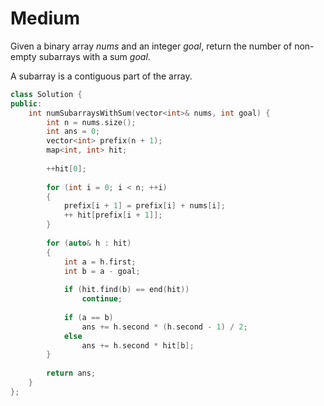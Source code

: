 # Medium

Given a binary array $nums$ and an integer $goal$, return the number of non-empty subarrays with a sum $goal$.

A subarray is a contiguous part of the array.

```cpp
class Solution {
public:
    int numSubarraysWithSum(vector<int>& nums, int goal) {
        int n = nums.size();
        int ans = 0;
        vector<int> prefix(n + 1);
        map<int, int> hit;
        
        ++hit[0];
        
        for (int i = 0; i < n; ++i)
        {
            prefix[i + 1] = prefix[i] + nums[i];
            ++ hit[prefix[i + 1]];
        }
        
        for (auto& h : hit)
        {
            int a = h.first;
            int b = a - goal;
            
            if (hit.find(b) == end(hit))
                continue;
            
            if (a == b)
                ans += h.second * (h.second - 1) / 2;
            else
                ans += h.second * hit[b];
        }
        
        return ans;
    }
};
```

